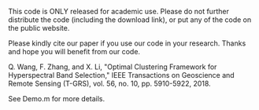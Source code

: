 This code is ONLY released for academic use. Please do not further distribute the code (including the download link), or put any of the code on the public website. 

Please kindly cite our paper if you use our code in your research. Thanks and hope you will benefit from our code. 

Q. Wang, F. Zhang, and X. Li, "Optimal Clustering Framework for Hyperspectral Band Selection," IEEE Transactions on Geoscience and Remote Sensing (T-GRS), vol. 56, no. 10, pp. 5910-5922, 2018.

See Demo.m for more details.
